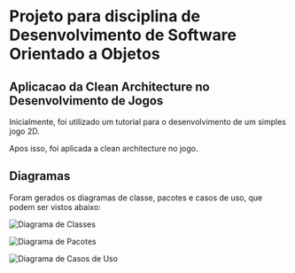 # Projeto para disciplina de Desenvolvimento de Software Orientado a Objetos

## Aplicacao da Clean Architecture no Desenvolvimento de Jogos

Inicialmente, foi utilizado um tutorial para o desenvolvimento de um simples jogo 2D.

Apos isso, foi aplicada a clean architecture no jogo.

## Diagramas

Foram gerados os diagramas de classe, pacotes e casos de uso, que podem ser vistos abaixo:

![Diagrama de Classes](https://github.com/yohandp/snakegame-cleanarchitecture/tree/main/Diagramas/ClassDiagram.png?raw=true)

![Diagrama de Pacotes](https://github.com/yohandp/snakegame-cleanarchitecture/tree/main/Diagramas/PackageDiagram.png?raw=true)

![Diagrama de Casos de Uso](https://github.com/yohandp/snakegame-cleanarchitecture/blob/main/Diagramas/UseCaseDiagram.png?raw=true)

